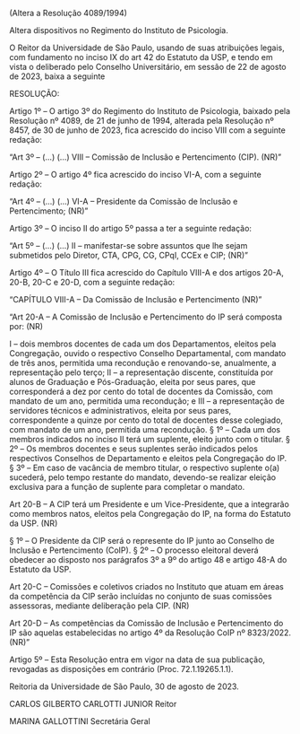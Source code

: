 (Altera a Resolução 4089/1994)

Altera dispositivos no Regimento do Instituto de Psicologia.

O Reitor da Universidade de São Paulo, usando de suas atribuições legais, com fundamento no inciso IX do art 42 do Estatuto da USP, e tendo em vista o deliberado pelo Conselho Universitário, em sessão de 22 de agosto de 2023, baixa a seguinte

RESOLUÇÃO:

Artigo 1º – O artigo 3º do Regimento do Instituto de Psicologia, baixado pela Resolução nº 4089, de 21 de junho de 1994, alterada pela Resolução nº 8457, de 30 de junho de 2023, fica acrescido do inciso VIII com a seguinte redação:

“Art 3º – (…)
(…)
VIII – Comissão de Inclusão e Pertencimento (CIP). (NR)”

Artigo 2º – O artigo 4º fica acrescido do inciso VI-A, com a seguinte redação:

“Art 4º – (…)
(…)
VI-A – Presidente da Comissão de Inclusão e Pertencimento; (NR)”

Artigo 3º – O inciso II do artigo 5º passa a ter a seguinte redação:

“Art 5º – (…)
(…)
II – manifestar-se sobre assuntos que lhe sejam submetidos pelo Diretor, CTA, CPG, CG, CPqI, CCEx e CIP; (NR)”

Artigo 4º – O Título III fica acrescido do Capítulo VIII-A e dos artigos 20-A, 20-B, 20-C e 20-D, com a seguinte redação:

“CAPÍTULO VIII-A – Da Comissão de Inclusão e Pertencimento (NR)”

“Art 20-A – A Comissão de Inclusão e Pertencimento do IP será composta por: (NR)

I – dois membros docentes de cada um dos Departamentos, eleitos pela Congregação, ouvido o respectivo Conselho Departamental, com mandato de três anos, permitida uma recondução e renovando-se, anualmente, a representação pelo terço;
II – a representação discente, constituída por alunos de Graduação e Pós-Graduação, eleita por seus pares, que corresponderá a dez por cento do total de docentes da Comissão, com mandato de um ano, permitida uma recondução; e
III – a representação de servidores técnicos e administrativos, eleita por seus pares, correspondente a quinze por cento do total de docentes desse colegiado, com mandato de um ano, permitida uma recondução.
§ 1º – Cada um dos membros indicados no inciso II terá um suplente, eleito junto com o titular.
§ 2º – Os membros docentes e seus suplentes serão indicados pelos respectivos Conselhos de Departamento e eleitos pela Congregação do IP.
§ 3º – Em caso de vacância de membro titular, o respectivo suplente o(a) sucederá, pelo tempo restante do mandato, devendo-se realizar eleição exclusiva para a função de suplente para completar o mandato.

Art 20-B – A CIP terá um Presidente e um Vice-Presidente, que a integrarão como membros natos, eleitos pela Congregação do IP, na forma do Estatuto da USP. (NR)

§ 1º – O Presidente da CIP será o represente do IP junto ao Conselho de Inclusão e Pertencimento (CoIP).
§ 2º – O processo eleitoral deverá obedecer ao disposto nos parágrafos 3º a 9º do artigo 48 e artigo 48-A do Estatuto da USP.

Art 20-C – Comissões e coletivos criados no Instituto que atuam em áreas da competência da CIP serão incluídas no conjunto de suas comissões assessoras, mediante deliberação pela CIP. (NR)

Art 20-D – As competências da Comissão de Inclusão e Pertencimento do IP são aquelas estabelecidas no artigo 4º da Resolução CoIP nº 8323/2022. (NR)”

Artigo 5º – Esta Resolução entra em vigor na data de sua publicação, revogadas as disposições em contrário (Proc. 72.1.19265.1.1).

Reitoria da Universidade de São Paulo, 30 de agosto de 2023.

CARLOS GILBERTO CARLOTTI JUNIOR
Reitor

MARINA GALLOTTINI
Secretária Geral